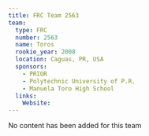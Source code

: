 ```yaml
---
title: FRC Team 2563
team:
  type: FRC
  number: 2563
  name: Toros
  rookie_year: 2008
  location: Caguas, PR, USA
  sponsors:
    - PRIOR
    - Polytechnic University of P.R.
    - Manuela Toro High School
  links:
    Website: 
---
```

No content has been added for this team